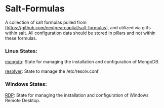 # Salt-Formulas
A collection of salt formulas pulled from [https://github.com/nextgearcapital/salt-formulas], and
utilized via gitfs within salt. All configuration data should be stored in pillars and not within
these formulas.

### Linux States:
[mongdb](https://github.com/saltstack-formulas/mongodb-formula):  State for managing the installation
and configuration of MongoDB.

[resolver](https://github.com/saltstack-formulas/resolver-formula): State to manage the /etc/resolv.conf

### Windows States:
  [RDP](https://github.com/saltstack-formulas/rdp-formula): State for managing the installation and configuration of Windows Remote Desktop.
